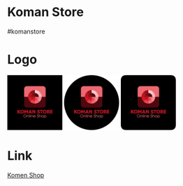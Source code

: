# Koman Store
#komanstore

# Logo
[<img alt="Logo" title="Logo" width="25%" src="https://raw.githubusercontent.com/komanstore/komanstore.github.io/main/assets/logo/koman_store_logo.jpg" />](https://raw.githubusercontent.com/komanstore/komanstore.github.io/main/assets/logo/koman_store_logo.jpg) [<img alt="Logo" title="Logo" width="25%" src="https://raw.githubusercontent.com/komanstore/komanstore.github.io/main/assets/logo/koman_store_logo_circle.png" />](https://raw.githubusercontent.com/komanstore/komanstore.github.io/main/assets/logo/koman_store_logo_circle.png) [<img alt="Logo" title="Logo" width="25%" src="https://raw.githubusercontent.com/komanstore/komanstore.github.io/main/assets/logo/koman_store_logo_round.png" />](https://raw.githubusercontent.com/komanstore/komanstore.github.io/main/assets/logo/koman_store_logo_round.png)

# Link
[Komen Shop](http://komanstore.likesyou.org/)
